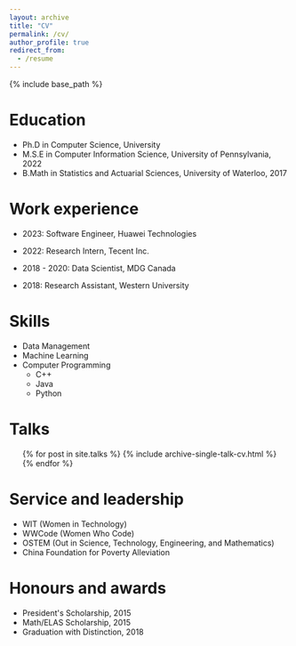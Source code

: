 ```yaml
---
layout: archive
title: "CV"
permalink: /cv/
author_profile: true
redirect_from:
  - /resume
---
```


{% include base_path %}

Education
======
* Ph.D in Computer Science, University
* M.S.E in Computer Information Science, University of Pennsylvania, 2022
* B.Math in Statistics and Actuarial Sciences, University of Waterloo, 2017


Work experience
======
* 2023: Software Engineer, Huawei Technologies
    
* 2022: Research Intern, Tecent Inc.
    
* 2018 - 2020: Data Scientist, MDG Canada
    
* 2018: Research Assistant, Western University

  
Skills
======
* Data Management
* Machine Learning
* Computer Programming
  * C++
  * Java
  * Python

  
Talks
======
  <ul>{% for post in site.talks %}
    {% include archive-single-talk-cv.html %}
  {% endfor %}</ul>
  
Service and leadership
======
* WIT (Women in Technology)
* WWCode (Women Who Code)
* OSTEM (Out in Science, Technology, Engineering, and Mathematics)
* China Foundation for Poverty Alleviation

Honours and awards
======
* President's Scholarship, 2015
* Math/ELAS Scholarship, 2015
* Graduation with Distinction, 2018
